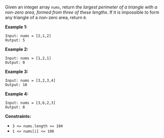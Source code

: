 Given an integer array `nums`, return _the largest perimeter of a triangle
with a non-zero area, formed from three of these lengths_. If it is impossible
to form any triangle of a non-zero area, return `0`.



**Example 1:**

    
    
    Input: nums = [2,1,2]
    Output: 5
    

**Example 2:**

    
    
    Input: nums = [1,2,1]
    Output: 0
    

**Example 3:**

    
    
    Input: nums = [3,2,3,4]
    Output: 10
    

**Example 4:**

    
    
    Input: nums = [3,6,2,3]
    Output: 8
    



**Constraints:**

  * `3 <= nums.length <= 104`
  * `1 <= nums[i] <= 106`

